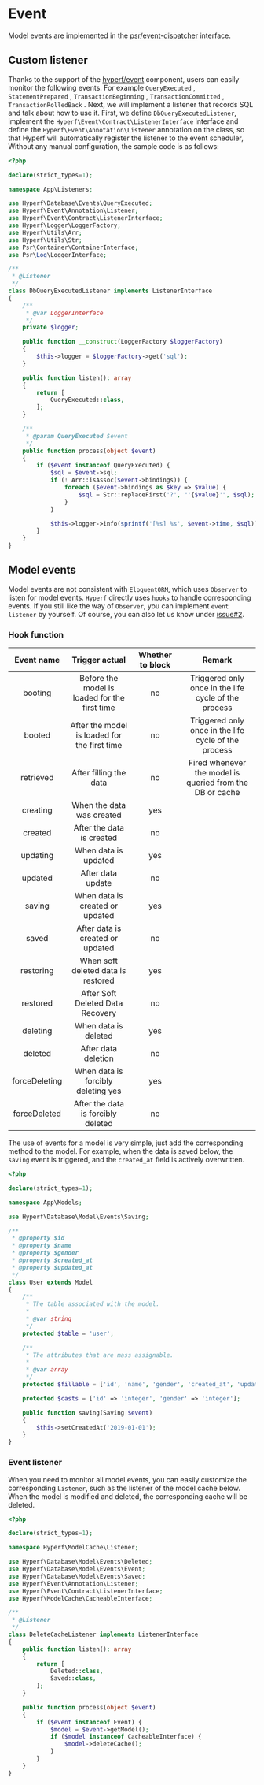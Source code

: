 # Event
Model events are implemented in the [psr/event-dispatcher](https://github.com/php-fig/event-dispatcher) interface.

## Custom listener

Thanks to the support of the [hyperf/event](https://github.com/hyperf-cloud/event) component, users can easily monitor the following events.
For example `QueryExecuted` , `StatementPrepared` , `TransactionBeginning` , `TransactionCommitted` , `TransactionRolledBack` .
Next, we will implement a listener that records SQL and talk about how to use it.
First, we define `DbQueryExecutedListener`, implement the `Hyperf\Event\Contract\ListenerInterface` interface and define the `Hyperf\Event\Annotation\Listener` annotation on the class, so that Hyperf will automatically register the listener to the event scheduler, Without any manual configuration, the sample code is as follows:

```php
<?php

declare(strict_types=1);

namespace App\Listeners;

use Hyperf\Database\Events\QueryExecuted;
use Hyperf\Event\Annotation\Listener;
use Hyperf\Event\Contract\ListenerInterface;
use Hyperf\Logger\LoggerFactory;
use Hyperf\Utils\Arr;
use Hyperf\Utils\Str;
use Psr\Container\ContainerInterface;
use Psr\Log\LoggerInterface;

/**
 * @Listener
 */
class DbQueryExecutedListener implements ListenerInterface
{
    /**
     * @var LoggerInterface
     */
    private $logger;

    public function __construct(LoggerFactory $loggerFactory)
    {
        $this->logger = $loggerFactory->get('sql');
    }

    public function listen(): array
    {
        return [
            QueryExecuted::class,
        ];
    }

    /**
     * @param QueryExecuted $event
     */
    public function process(object $event)
    {
        if ($event instanceof QueryExecuted) {
            $sql = $event->sql;
            if (! Arr::isAssoc($event->bindings)) {
                foreach ($event->bindings as $key => $value) {
                    $sql = Str::replaceFirst('?', "'{$value}'", $sql);
                }
            }

            $this->logger->info(sprintf('[%s] %s', $event->time, $sql));
        }
    }
}

```

## Model events

Model events are not consistent with `EloquentORM`, which uses `Observer` to listen for model events. `Hyperf` directly uses `hooks` to handle corresponding events. If you still like the way of `Observer`, you can implement `event listener` by yourself. Of course, you can also let us know under [issue#2](https://github.com/hyperf-cloud/hyperf/issues/2).

### Hook function

|  Event name  |  Trigger actual                                 | Whether to block |                           Remark                           |
|:------------:|:-----------------------------------------------:|:----------------:|:----------------------------------------------------------:|
|   booting    |  Before the model is loaded for the first time  |        no        |    Triggered only once in the life cycle of the process    |
|    booted    |  After the model is loaded for the first time   |        no        |    Triggered only once in the life cycle of the process    |
|  retrieved   |            After filling the data               |        no        |  Fired whenever the model is queried from the DB or cache  |
|   creating   |           When the data was created             |        yes       |                                                            |
|   created    |           After the data is created             |        no        |                                                            |
|   updating   |             When data is updated                |        yes       |                                                            |
|   updated    |               After data update                 |        no        |                                                            |
|    saving    |       When data is created or updated           |        yes       |                                                            |
|    saved     |       After data is created or updated          |        no        |                                                            |
|  restoring   |       When soft deleted data is restored        |        yes       |                                                            |
|   restored   |       After Soft Deleted Data Recovery          |        no        |                                                            |
|   deleting   |              When data is deleted               |        yes       |                                                            |
|   deleted    |              After data deletion                |        no        |                                                            |
|   forceDeleting   |              When data is forcibly deleting         yes    |        yes       |                                                            |
| forceDeleted |       After the data is forcibly deleted        |        no        |                                                            |

The use of events for a model is very simple, just add the corresponding method to the model. For example, when the data is saved below, the `saving` event is triggered, and the `created_at` field is actively overwritten.

```php
<?php

declare(strict_types=1);

namespace App\Models;

use Hyperf\Database\Model\Events\Saving;

/**
 * @property $id
 * @property $name
 * @property $gender
 * @property $created_at
 * @property $updated_at
 */
class User extends Model
{
    /**
     * The table associated with the model.
     *
     * @var string
     */
    protected $table = 'user';

    /**
     * The attributes that are mass assignable.
     *
     * @var array
     */
    protected $fillable = ['id', 'name', 'gender', 'created_at', 'updated_at'];

    protected $casts = ['id' => 'integer', 'gender' => 'integer'];

    public function saving(Saving $event)
    {
        $this->setCreatedAt('2019-01-01');
    }
}

```

### Event listener

When you need to monitor all model events, you can easily customize the corresponding `Listener`, such as the listener of the model cache below. When the model is modified and deleted, the corresponding cache will be deleted.

```php
<?php

declare(strict_types=1);

namespace Hyperf\ModelCache\Listener;

use Hyperf\Database\Model\Events\Deleted;
use Hyperf\Database\Model\Events\Event;
use Hyperf\Database\Model\Events\Saved;
use Hyperf\Event\Annotation\Listener;
use Hyperf\Event\Contract\ListenerInterface;
use Hyperf\ModelCache\CacheableInterface;

/**
 * @Listener
 */
class DeleteCacheListener implements ListenerInterface
{
    public function listen(): array
    {
        return [
            Deleted::class,
            Saved::class,
        ];
    }

    public function process(object $event)
    {
        if ($event instanceof Event) {
            $model = $event->getModel();
            if ($model instanceof CacheableInterface) {
                $model->deleteCache();
            }
        }
    }
}

```
